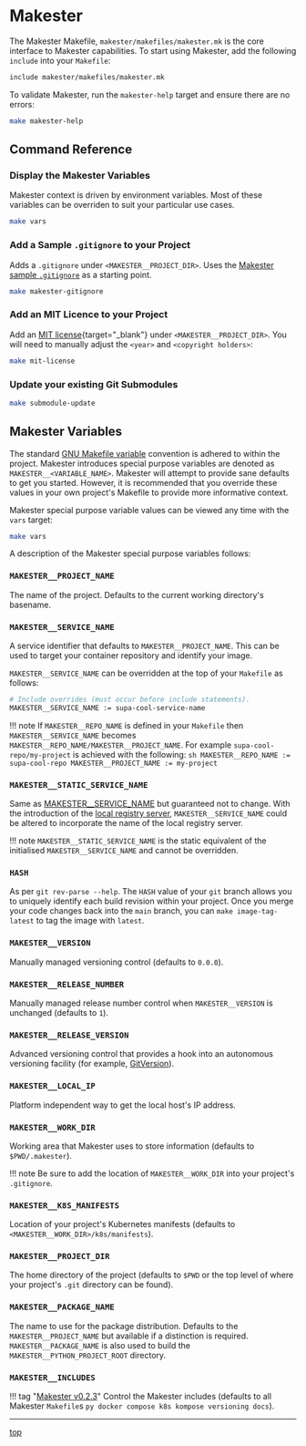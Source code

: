 # Makester

The Makester Makefile, `makester/makefiles/makester.mk` is the core interface to Makester
capabilities. To start using Makester, add the following `include` into your `Makefile`:
``` sh
include makester/makefiles/makester.mk
```

To validate Makester, run the `makester-help` target and ensure there are no errors:
``` sh
make makester-help
```

## Command Reference

### Display the Makester Variables
Makester context is driven by environment variables. Most of these variables can be overriden to
suit your particular use cases.

``` sh title="Display the state of the Makester variables."
make vars
```

### Add a Sample `.gitignore` to your Project
Adds a `.gitignore` under `<MAKESTER__PROJECT_DIR>`. Uses the
[Makester sample `.gitignore`](https://github.com/loum/makester/blob/main/resources/project.gitignore)
as a starting point.
``` sh
make makester-gitignore
```

### Add an MIT Licence to your Project
Add an [MIT license](https://en.wikipedia.org/wiki/MIT_License){target="_blank"}
under `<MAKESTER__PROJECT_DIR>`. You will need to manually adjust the `<year>`
and `<copyright holders>`:
``` sh
make mit-license
```

### Update your existing Git Submodules
``` sh
make submodule-update
```

## Makester Variables
The standard [GNU Makefile variable](https://www.gnu.org/software/make/manual/html_node/Using-Variables.html)
convention is adhered to within the project. Makester introduces special purpose variables are denoted as
`MAKESTER__<VARIABLE_NAME>`. Makester will attempt to provide sane defaults to get you started. However, it
is recommended that you override these values in your own project's Makefile to provide more informative context.

Makester special purpose variable values can be viewed any time with the `vars` target:
``` sh
make vars
```

A description of the Makester special purpose variables follows:
### `MAKESTER__PROJECT_NAME`
The name of the project. Defaults to the current working directory's basename.

### `MAKESTER__SERVICE_NAME`
A service identifier that defaults to `MAKESTER__PROJECT_NAME`. This can be used to target your container
repository and identify your image.

`MAKESTER__SERVICE_NAME` can be overridden at the top of your `Makefile` as follows:
``` sh
# Include overrides (must occur before include statements).
MAKESTER__SERVICE_NAME := supa-cool-service-name
```

!!! note
    If `MAKESTER__REPO_NAME` is defined in your `Makefile` then `MAKESTER__SERVICE_NAME` becomes
    `MAKESTER__REPO_NAME/MAKESTER__PROJECT_NAME`. For example `supa-cool-repo/my-project` is achieved with the following:
    ``` sh
    MAKESTER__REPO_NAME := supa-cool-repo
    MAKESTER__PROJECT_NAME := my-project
    ```

### `MAKESTER__STATIC_SERVICE_NAME`
Same as [MAKESTER__SERVICE_NAME](#makester__service_name) but guaranteed not to change. With the
introduction of the [local registry server](../docker/#deploy-a-local-registry-server),
`MAKESTER__SERVICE_NAME` could be altered to incorporate the name of the local registry server.

!!! note
    `MAKESTER__STATIC_SERVICE_NAME` is the static equivalent of the initialised
    `MAKESTER__SERVICE_NAME` and cannot be overridden.

### `HASH`
As per `git rev-parse --help`. The `HASH` value of your `git` branch allows you to uniquely
identify each build revision within your project. Once you merge your code changes back into
the `main` branch, you can `make image-tag-latest` to tag the image with `latest`.

### `MAKESTER__VERSION`
Manually managed versioning control (defaults to `0.0.0`).

### `MAKESTER__RELEASE_NUMBER`
Manually managed release number control when `MAKESTER__VERSION` is unchanged (defaults to `1`).

### `MAKESTER__RELEASE_VERSION`
Advanced versioning control that provides a hook into an autonomous versioning facility
(for example, [GitVersion](https://gitversion.net/docs/)).

### `MAKESTER__LOCAL_IP`
Platform independent way to get the local host's IP address.

### `MAKESTER__WORK_DIR`
Working area that Makester uses to store information (defaults to `$PWD/.makester`).

!!! note
    Be sure to add the location of `MAKESTER__WORK_DIR` into your project's `.gitignore`.

### `MAKESTER__K8S_MANIFESTS`
Location of your project's Kubernetes manifests (defaults to `<MAKESTER__WORK_DIR>/k8s/manifests`).

### `MAKESTER__PROJECT_DIR`
The home directory of the project (defaults to `$PWD` or the top level of where your
project's `.git` directory can be found).

### `MAKESTER__PACKAGE_NAME`
The name to use for the package distribution. Defaults to the `MAKESTER__PROJECT_NAME`
but available if a distinction is required. `MAKESTER__PACKAGE_NAME` is also used to
build the `MAKESTER__PYTHON_PROJECT_ROOT`  directory.

### `MAKESTER__INCLUDES`
!!! tag "[Makester v0.2.3](https://github.com/loum/makester/releases/tag/0.2.3)"
Control the Makester includes (defaults to all Makester `Makefile`s `py docker compose k8s kompose
versioning docs`).

---
[top](#makester)
